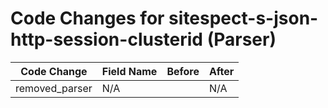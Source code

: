 # Code Changes for sitespect-s-json-http-session-clusterid (Parser)

| Code Change | Field Name | Before | After |
|-------------|------------|--------|-------|
| removed_parser | N/A |  | N/A |